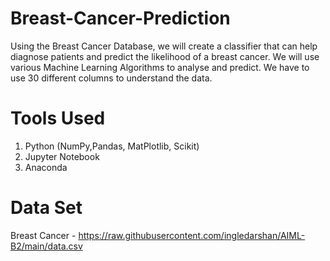 # Breast-Cancer-Prediction
Using the Breast Cancer Database, we will create a classifier that can help diagnose patients and predict the likelihood of a breast cancer. We will use various Machine Learning Algorithms to analyse and predict. We have to use 30 different columns to understand the data.
    
# Tools Used 
1. Python (NumPy,Pandas, MatPlotlib, Scikit)
2. Jupyter Notebook
3. Anaconda

# Data Set 
Breast Cancer - https://raw.githubusercontent.com/ingledarshan/AIML-B2/main/data.csv

